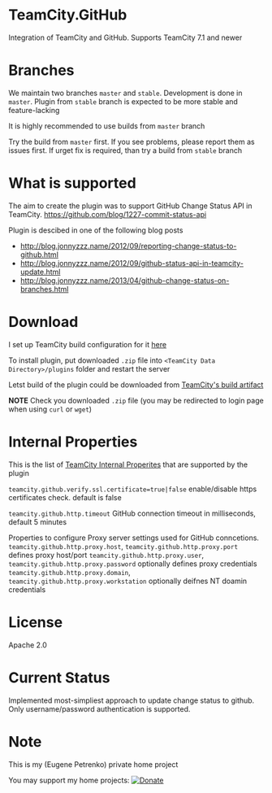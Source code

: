 TeamCity.GitHub
===============
Integration of TeamCity and GitHub. Supports TeamCity 7.1 and newer

Branches
========
We maintain two branches `master` and `stable`. Development is done in `master`. 
Plugin from `stable` branch is expected to be more stable and feature-lacking

It is highly recommended to use builds from `master` branch

Try the build from `master` first. 
If you see problems, please report them as issues first. 
If urget fix is required, than try a build from `stable` branch

What is supported
=================
The aim to create the plugin was to support GitHub Change Status API in TeamCity.
https://github.com/blog/1227-commit-status-api

Plugin is descibed in one of the following blog posts
- http://blog.jonnyzzz.name/2012/09/reporting-change-status-to-github.html
- http://blog.jonnyzzz.name/2012/09/github-status-api-in-teamcity-update.html
- http://blog.jonnyzzz.name/2013/04/github-change-status-on-branches.html

Download
========
I set up TeamCity build configuration for it [here](http://teamcity.jetbrains.com/viewType.html?buildTypeId=bt398&tab=buildTypeStatusDiv)

To install plugin, put downloaded ```.zip``` file into `<TeamCity Data Directory>/plugins` folder and restart the server

Letst build of the plugin could be downloaded from [TeamCity's build artifact](http://teamcity.jetbrains.com/guestAuth/repository/download/bt398/lastest.lastSuccessful/teamcity.github.zip)

**NOTE** Check you downloaded ```.zip``` file (you may be redirected to login page when using `curl` or `wget`)

Internal Properties
===================
This is the list of [TeamCity Internal Properites](http://confluence.jetbrains.com/display/TCD8/Configuring+TeamCity+Server+Startup+Properties#ConfiguringTeamCityServerStartupProperties-TeamCityinternalproperties) that are supported by the plugin

``teamcity.github.verify.ssl.certificate=true|false`` enable/disable https certificates check. default is false

``teamcity.github.http.timeout`` GitHub connection timeout in milliseconds, default 5 minutes

Properties to configure Proxy server settings used for GitHub conncetions.
``teamcity.github.http.proxy.host``, ``teamcity.github.http.proxy.port`` defines proxy host/port 
``teamcity.github.http.proxy.user``, ``teamcity.github.http.proxy.password`` optionally defines proxy credentials
``teamcity.github.http.proxy.domain``, ``teamcity.github.http.proxy.workstation`` optionally deifnes NT doamin credentials

License
=======
Apache 2.0

Current Status
==============
Implemented most-simpliest approach to update change status to github. 
Only username/password authentication is supported.


Note
====
This is my (Eugene Petrenko) private home project

You may support my home projects:
[![Donate](https://www.paypalobjects.com/en_US/i/btn/btn_donate_LG.gif)](https://www.paypal.com/cgi-bin/webscr?cmd=_s-xclick&hosted_button_id=AJRXZ9X6ZKXPJ)


